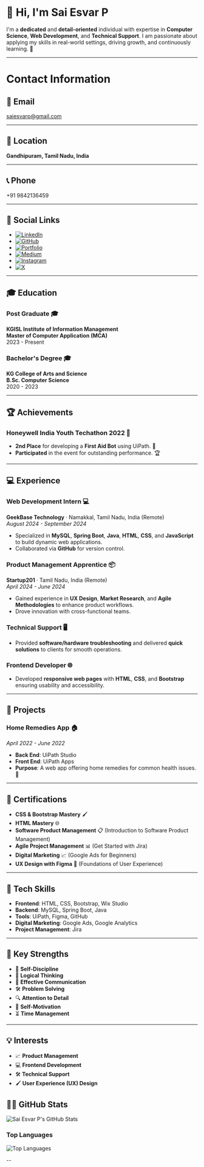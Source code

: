 # 👋 Hi, I'm Sai Esvar P

I'm a **dedicated** and **detail-oriented** individual with expertise in **Computer Science**, **Web Development**, and **Technical Support**. I am passionate about applying my skills in real-world settings, driving growth, and continuously learning. 🚀

---

# Contact Information

## 📧 Email  
[saiesvarp@gmail.com](mailto:saiesvarp@gmail.com)

---

## 📍 Location  
**Gandhipuram, Tamil Nadu, India**

---

## 📞 Phone  
+91 9842136459

---

## 🔗 Social Links  
- [![LinkedIn](https://img.shields.io/badge/LinkedIn-Sai%20Esvar%20P-blue?style=flat&logo=linkedin)](http://www.linkedin.com/in/sai-esvar-p-27oct2001)  
- [![GitHub](https://img.shields.io/badge/GitHub-esvar499-black?style=flat&logo=github)](https://github.com/esvar499)  
- [![Portfolio](https://img.shields.io/badge/Portfolio-sai_esvar-lightgrey?style=flat&logo=link)](https://linktr.ee/sai_esvar)  
- [![Medium](https://img.shields.io/badge/Medium-sai_esvar-00ab6c?style=flat&logo=medium)](https://medium.com/@saiesvarp)  
- [![Instagram](https://img.shields.io/badge/Instagram-sai_insights-purple?style=flat&logo=instagram)](https://www.instagram.com/sai_insights)  
- [![X](https://img.shields.io/badge/X-imesvar-1da1f2?style=flat&logo=x)](https://x.com/imesvar)

---

## 🎓 Education

### **Post Graduate** 🎓  
**KGISL Institute of Information Management**  
**Master of Computer Application (MCA)**  
2023 - Present

### **Bachelor's Degree** 🎓  
**KG College of Arts and Science**  
**B.Sc. Computer Science**  
2020 - 2023

---

## 🏆 Achievements

### **Honeywell India Youth Techathon 2022** 🏅  
- **2nd Place** for developing a **First Aid Bot** using UiPath. 🤖  
- **Participated** in the event for outstanding performance. 🏆

---

## 💻 Experience

### **Web Development Intern** 💻  
**GeekBase Technology** · Namakkal, Tamil Nadu, India (Remote)  
_August 2024 - September 2024_  
- Specialized in **MySQL**, **Spring Boot**, **Java**, **HTML**, **CSS**, and **JavaScript** to build dynamic web applications.  
- Collaborated via **GitHub** for version control.

### **Product Management Apprentice** 📦  
**Startup201** · Tamil Nadu, India (Remote)  
_April 2024 - June 2024_  
- Gained experience in **UX Design**, **Market Research**, and **Agile Methodologies** to enhance product workflows.  
- Drove innovation with cross-functional teams.

### **Technical Support** 🖥️  
- Provided **software/hardware troubleshooting** and delivered **quick solutions** to clients for smooth operations.

### **Frontend Developer** 🌐  
- Developed **responsive web pages** with **HTML**, **CSS**, and **Bootstrap** ensuring usability and accessibility.

---

## 📱 Projects

### **Home Remedies App** 🏠  
_April 2022 - June 2022_  
- **Back End**: UiPath Studio  
- **Front End**: UiPath Apps  
- **Purpose**: A web app offering home remedies for common health issues. 🌱

---

## 🥇 Certifications

- **CSS & Bootstrap Mastery** 🖌️
- **HTML Mastery** 🌐
- **Software Product Management** 📋 (Introduction to Software Product Management)
- **Agile Project Management** 📊 (Get Started with Jira)
- **Digital Marketing** 📈 (Google Ads for Beginners)
- **UX Design with Figma** 🎨 (Foundations of User Experience)

---

## 🔧 Tech Skills

- **Frontend**: HTML, CSS, Bootstrap, Wix Studio  
- **Backend**: MySQL, Spring Boot, Java  
- **Tools**: UiPath, Figma, GitHub  
- **Digital Marketing**: Google Ads, Google Analytics  
- **Project Management**: Jira

---

## 🌟 Key Strengths

- 🎯 **Self-Discipline**
- 🧠 **Logical Thinking**
- 💬 **Effective Communication**
- 🛠️ **Problem Solving**
- 🔍 **Attention to Detail**
- 🚀 **Self-Motivation**
- ⏳ **Time Management**

---
## 💡 Interests

- 📈 **Product Management**
- 💻 **Frontend Development**
- 🛠️ **Technical Support**
- 🖌️ **User Experience (UX) Design**

## 🦸‍♂️ GitHub Stats

![Sai Esvar P's GitHub Stats](https://github-readme-stats.vercel.app/api?username=esvar499&count_private=true&show_icons=true&hide_title=true&hide=prs&hide_border=true&theme=radical)

### Top Languages  
![Top Languages](https://github-readme-stats.vercel.app/api/top-langs/?username=esvar499&count_private=true&layout=compact&hide_border=true&theme=radical)

--
